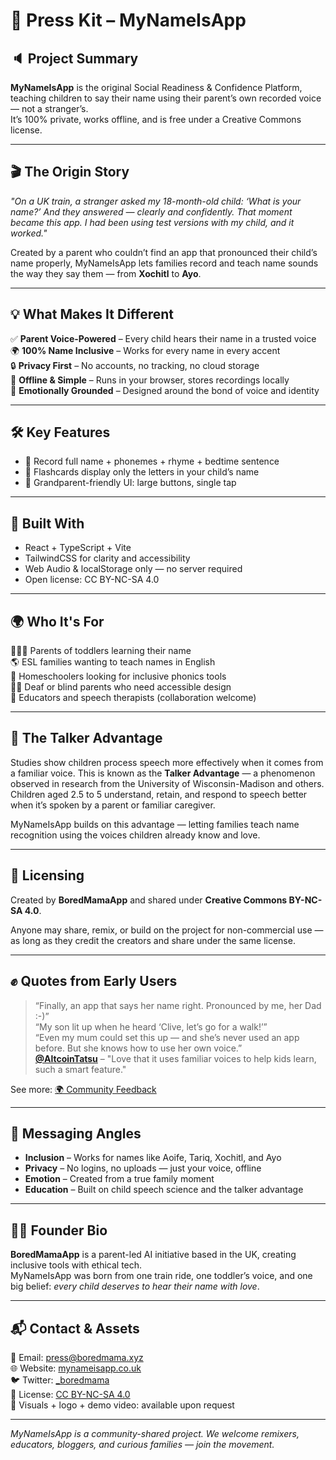 # 📄 Press Kit – MyNameIsApp

## 🔈 Project Summary

**MyNameIsApp** is the original Social Readiness & Confidence Platform, teaching children to say their name using their parent’s own recorded voice — not a stranger’s.  
It’s 100% private, works offline, and is free under a Creative Commons license.

---

## 🎬 The Origin Story

*"On a UK train, a stranger asked my 18-month-old child: ‘What is your name?’ And they answered — clearly and confidently. That moment became this app. I had been using test versions with my child, and it worked."*

Created by a parent who couldn’t find an app that pronounced their child’s name properly, MyNameIsApp lets families record and teach name sounds the way they say them — from **Xochitl** to **Ayo**.

---

## 💡 What Makes It Different

✅ **Parent Voice-Powered** – Every child hears their name in a trusted voice  
🌍 **100% Name Inclusive** – Works for every name in every accent  
🔒 **Privacy First** – No accounts, no tracking, no cloud storage  
🧠 **Offline & Simple** – Runs in your browser, stores recordings locally  
💝 **Emotionally Grounded** – Designed around the bond of voice and identity  

---

## 🛠️ Key Features

- 🎤 Record full name + phonemes + rhyme + bedtime sentence  
- 🧒 Flashcards display only the letters in your child’s name  
- 🧓 Grandparent-friendly UI: large buttons, single tap  

---

## 🧪 Built With

- React + TypeScript + Vite  
- TailwindCSS for clarity and accessibility  
- Web Audio & localStorage only — no server required  
- Open license: CC BY-NC-SA 4.0  

---

## 🌍 Who It's For

👩‍👩‍👧 Parents of toddlers learning their name  
🌎 ESL families wanting to teach names in English  
🏡 Homeschoolers looking for inclusive phonics tools  
🧏‍♂️ Deaf or blind parents who need accessible design  
🎒 Educators and speech therapists (collaboration welcome)  

---

## 🧠 The Talker Advantage

Studies show children process speech more effectively when it comes from a familiar voice. This is known as the **Talker Advantage** — a phenomenon observed in research from the University of Wisconsin-Madison and others.  
Children aged 2.5 to 5 understand, retain, and respond to speech better when it’s spoken by a parent or familiar caregiver.

MyNameIsApp builds on this advantage — letting families teach name recognition using the voices children already know and love.

---

## 🧩 Licensing

Created by **BoredMamaApp** and shared under **Creative Commons BY-NC-SA 4.0**.  

Anyone may share, remix, or build on the project for non-commercial use — as long as they credit the creators and share under the same license.

---

## ✊ Quotes from Early Users

> “Finally, an app that says her name right. Pronounced by me, her Dad :-)”  
> “My son lit up when he heard ‘Clive, let’s go for a walk!’”  
> “Even my mum could set this up — and she’s never used an app before. But she knows how to use her own voice.”  
**[@AltcoinTatsu](https://x.com/AltcoinTatsu/status/1952472915133538621)** – "Love that it uses familiar voices to help kids learn, such a smart feature."

See more: [🌍 Community Feedback](./COMMUNITY_FEEDBACK.md)

---

## 📣 Messaging Angles

- **Inclusion** – Works for names like Aoife, Tariq, Xochitl, and Ayo  
- **Privacy** – No logins, no uploads — just your voice, offline  
- **Emotion** – Created from a true family moment  
- **Education** – Built on child speech science and the talker advantage  

---

## 👩🏽 Founder Bio

**BoredMamaApp** is a parent-led AI initiative based in the UK, creating inclusive tools with ethical tech.  
MyNameIsApp was born from one train ride, one toddler’s voice, and one big belief: *every child deserves to hear their name with love*.

---

## 📬 Contact & Assets

💌 Email: [press@boredmama.xyz](mailto:press@boredmama.xyz)  
🌐 Website: [mynameisapp.co.uk](https://mynameisapp.co.uk)  
🐦 Twitter: [\_boredmama](https://x.com/_boredmama)  
🔗 License: [CC BY-NC-SA 4.0](https://creativecommons.org/licenses/by-nc-sa/4.0/)  
📸 Visuals + logo + demo video: available upon request  

---

*MyNameIsApp is a community-shared project. We welcome remixers, educators, bloggers, and curious families — join the movement.*
